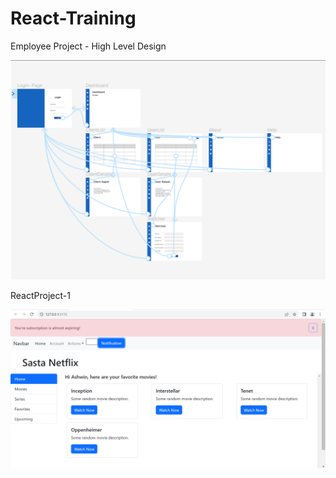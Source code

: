 # React-Training

Employee Project - High Level Design

![screenshot EmployeeProject](./EmployeeProject/Docs/EmployeeProject-HLD.png)

ReactProject-1 

![screenshot ReactProject-1](./screenshots/ReactProject-1.png)
